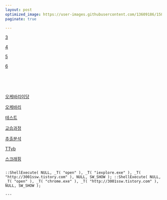 ```yaml
---
layout: post
optimized_image: https://user-images.githubusercontent.com/13609186/158834851-5c5d7736-001b-448d-8bb6-eb99f2f16233.jpg
paginate: true

---
```


[3](edge://127.0.0.1:5000)<br>

[4](https://choijangwook.github.io.cjw.htmlweb.127.0.0.1:5000)<br>

[5](https://choijangwook/github.io.cjw.htmlweb.127.0.0.1:5000)<br>

[6](https://choijangwook/github/io/cjw/htmlweb/127.0.0.1:5000)<br>

<br>
<br>
<br>

<a href="fmp://127.0.0.1:5000">오케바리이당</a> <br>

[오케바리](fmp://127.0.0.1:5000)<br>

[테스트](http://www.tybai.com/crawlerfirst/_%E7%88%AC%E8%99%AB%E6%95%99%E7%A8%8B.html)<br>

[교습과정](http://www.tybai.com/crawlerfirst/_%E7%88%AC%E8%99%AB%E6%95%99%E7%A8%8B.html)<br>

[추출분석](http://www.tybai.com/python/%E6%B7%98%E5%AE%9D%E5%A4%A9%E7%8C%AB%E5%95%86%E5%93%81%E6%8A%93%E5%8F%96.html)<br>

[TTyb](http://tybai.com)<br>

[스크래핑](http://www.cnblogs.com/TTyb/p/7816794.html)<br>

```

::ShellExecute( NULL, _T( "open" ), _T( "iexplore.exe" ), _T( "http://3001ssw.tistory.com" ), NULL, SW_SHOW ); ::ShellExecute( NULL, _T( "open" ), _T( "chrome.exe" ), _T( "http://3001ssw.tistory.com" ), NULL, SW_SHOW );

---







